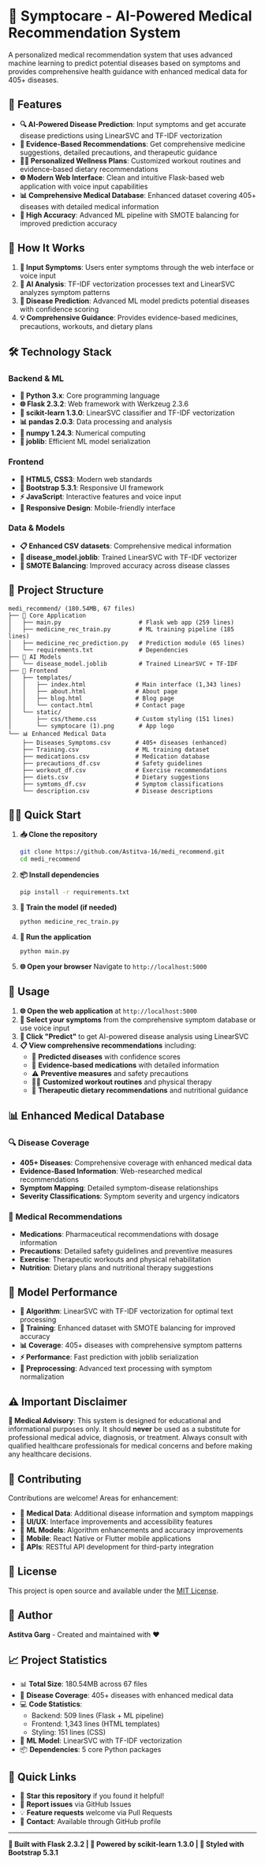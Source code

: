 # 🏥 Symptocare - AI-Powered Medical Recommendation System

A personalized medical recommendation system that uses advanced machine learning to predict potential diseases based on symptoms and provides comprehensive health guidance with enhanced medical data for 405+ diseases.

## 🌟 Features

- **🔍 AI-Powered Disease Prediction**: Input symptoms and get accurate disease predictions using LinearSVC and TF-IDF vectorization
- **💊 Evidence-Based Recommendations**: Get comprehensive medicine suggestions, detailed precautions, and therapeutic guidance
- **🏃‍♂️ Personalized Wellness Plans**: Customized workout routines and evidence-based dietary recommendations
- **🌐 Modern Web Interface**: Clean and intuitive Flask-based web application with voice input capabilities
- **📊 Comprehensive Medical Database**: Enhanced dataset covering 405+ diseases with detailed medical information
- **🎯 High Accuracy**: Advanced ML pipeline with SMOTE balancing for improved prediction accuracy

## 🚀 How It Works

1. **📝 Input Symptoms**: Users enter symptoms through the web interface or voice input
2. **🤖 AI Analysis**: TF-IDF vectorization processes text and LinearSVC analyzes symptom patterns
3. **🎯 Disease Prediction**: Advanced ML model predicts potential diseases with confidence scoring
4. **💡 Comprehensive Guidance**: Provides evidence-based medicines, precautions, workouts, and dietary plans

## 🛠️ Technology Stack

### Backend & ML
- **🐍 Python 3.x**: Core programming language
- **🌐 Flask 2.3.2**: Web framework with Werkzeug 2.3.6
- **🤖 scikit-learn 1.3.0**: LinearSVC classifier and TF-IDF vectorization
- **📊 pandas 2.0.3**: Data processing and analysis
- **🔢 numpy 1.24.3**: Numerical computing
- **💾 joblib**: Efficient ML model serialization

### Frontend
- **🎨 HTML5, CSS3**: Modern web standards
- **🎨 Bootstrap 5.3.1**: Responsive UI framework
- **⚡ JavaScript**: Interactive features and voice input
- **📱 Responsive Design**: Mobile-friendly interface

### Data & Models
- **📋 Enhanced CSV datasets**: Comprehensive medical information
- **🧠 disease_model.joblib**: Trained LinearSVC with TF-IDF vectorizer
- **🔄 SMOTE Balancing**: Improved accuracy across disease classes

## 📁 Project Structure

```
medi_recommend/ (180.54MB, 67 files)
├── 🔧 Core Application
│   ├── main.py                      # Flask web app (259 lines)
│   ├── medicine_rec_train.py        # ML training pipeline (185 lines)
│   ├── medicine_rec_prediction.py   # Prediction module (65 lines)
│   └── requirements.txt             # Dependencies
├── 🧠 AI Models
│   └── disease_model.joblib         # Trained LinearSVC + TF-IDF
├── 🎨 Frontend
│   ├── templates/
│   │   ├── index.html              # Main interface (1,343 lines)
│   │   ├── about.html              # About page
│   │   ├── blog.html               # Blog page
│   │   └── contact.html            # Contact page
│   └── static/
│       ├── css/theme.css           # Custom styling (151 lines)
│       └── symptocare (1).png       # App logo
└── 📊 Enhanced Medical Data
    ├── Diseases_Symptoms.csv       # 405+ diseases (enhanced)
    ├── Training.csv                # ML training dataset
    ├── medications.csv             # Medication database
    ├── precautions_df.csv          # Safety guidelines
    ├── workout_df.csv              # Exercise recommendations
    ├── diets.csv                   # Dietary suggestions
    ├── symtoms_df.csv              # Symptom classifications
    └── description.csv             # Disease descriptions
```

## 🏃‍♂️ Quick Start

1. **📥 Clone the repository**
   ```bash
   git clone https://github.com/Astitva-16/medi_recommend.git
   cd medi_recommend
   ```

2. **📦 Install dependencies**
   ```bash
   pip install -r requirements.txt
   ```

3. **🤖 Train the model (if needed)**
   ```bash
   python medicine_rec_train.py
   ```

4. **🚀 Run the application**
   ```bash
   python main.py
   ```

5. **🌐 Open your browser**
   Navigate to `http://localhost:5000`

## 🎯 Usage

1. **🌐 Open the web application** at `http://localhost:5000`
2. **📝 Select your symptoms** from the comprehensive symptom database or use voice input
3. **🤖 Click "Predict"** to get AI-powered disease analysis using LinearSVC
4. **📋 View comprehensive recommendations** including:
   - 🎯 **Predicted diseases** with confidence scores
   - 💊 **Evidence-based medications** with detailed information
   - ⚠️ **Preventive measures** and safety precautions
   - 🏃‍♂️ **Customized workout routines** and physical therapy
   - 🥗 **Therapeutic dietary recommendations** and nutritional guidance

## 📊 Enhanced Medical Database

### 🔍 Disease Coverage
- **405+ Diseases**: Comprehensive coverage with enhanced medical data
- **Evidence-Based Information**: Web-researched medical recommendations
- **Symptom Mapping**: Detailed symptom-disease relationships
- **Severity Classifications**: Symptom severity and urgency indicators

### 💊 Medical Recommendations
- **Medications**: Pharmaceutical recommendations with dosage information
- **Precautions**: Detailed safety guidelines and preventive measures
- **Exercise**: Therapeutic workouts and physical rehabilitation
- **Nutrition**: Dietary plans and nutritional therapy suggestions

## 🚀 Model Performance

- **🤖 Algorithm**: LinearSVC with TF-IDF vectorization for optimal text processing
- **🎯 Training**: Enhanced dataset with SMOTE balancing for improved accuracy
- **📊 Coverage**: 405+ diseases with comprehensive symptom patterns
- **⚡ Performance**: Fast prediction with joblib serialization
- **🔄 Preprocessing**: Advanced text processing with symptom normalization

## ⚠️ Important Disclaimer

**🏥 Medical Advisory**: This system is designed for educational and informational purposes only. It should **never** be used as a substitute for professional medical advice, diagnosis, or treatment. Always consult with qualified healthcare professionals for medical concerns and before making any healthcare decisions.

## 🤝 Contributing

Contributions are welcome! Areas for enhancement:
- 🔬 **Medical Data**: Additional disease information and symptom mappings
- 🎨 **UI/UX**: Interface improvements and accessibility features
- 🤖 **ML Models**: Algorithm enhancements and accuracy improvements
- 📱 **Mobile**: React Native or Flutter mobile applications
- 🔌 **APIs**: RESTful API development for third-party integration

## 📄 License

This project is open source and available under the [MIT License](LICENSE).

## 👤 Author

**Astitva Garg** - Created and maintained with ❤️

## 📈 Project Statistics

- 📊 **Total Size**: 180.54MB across 67 files
- 🏥 **Disease Coverage**: 405+ diseases with enhanced medical data
- 💻 **Code Statistics**: 
  - Backend: 509 lines (Flask + ML pipeline)
  - Frontend: 1,343 lines (HTML templates)
  - Styling: 151 lines (CSS)
- 🤖 **ML Model**: LinearSVC with TF-IDF vectorization
- 📦 **Dependencies**: 5 core Python packages

## 🔗 Quick Links

- 🌟 **Star this repository** if you found it helpful!
- 🐛 **Report issues** via GitHub Issues
- 💡 **Feature requests** welcome via Pull Requests
- 📧 **Contact**: Available through GitHub profile

---

**🚀 Built with Flask 2.3.2 | 🤖 Powered by scikit-learn 1.3.0 | 🎨 Styled with Bootstrap 5.3.1**